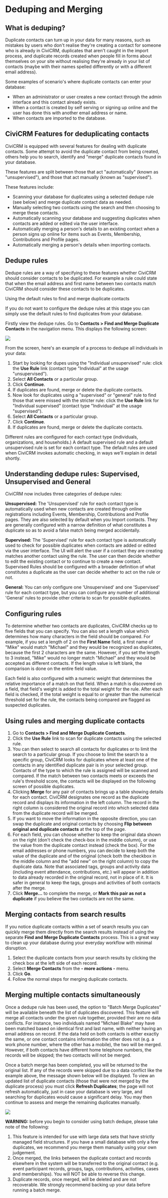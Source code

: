 Deduping and Merging
====================

What is deduping?
-----------------

Duplicate contacts can turn up in your data for many reasons, such as
mistakes by users who don't realise they're creating a contact for
someone who is already in CiviCRM, duplicates that aren't caught in the
import process, and duplicate records created when people fill in forms
about themselves on your site without realising they're already in your
list of contacts (maybe with their names spelled differently or with a
different email address).

Some examples of scenario's where duplicate contacts can enter your
database:

-   When an administrator or user creates a new contact through the
    admin interface and this contact already exists.
-   When a contact is created by self serving or signing up online and
    the user has done this with another email address or name.
-   When contacts are imported to the database.

CiviCRM Features for deduplicating contacts
-------------------------------------------

CiviCRM is equipped with several features for dealing with duplicate
contacts. Some attempt to avoid the duplicate contact from being
created, others help you to search, identify and "merge" duplicate
contacts found in your database.

These features are split between those that act "automatically" (known
as "unsupervised"), and those that act manually (known as
"supervised").

These features include:

-   Scanning your database for duplicates using a selected dedupe rule
    (see below) and merge duplicate contact data as needed.
-   Manually selecting two contacts using the search and then choosing
    to merge these contacts.
-   Automatically scanning your database and suggesting duplicates when
    contacts are added or edited via the user interface.
-   Automatically merging a person's details to an existing contact when
    a person signs up online for items such as Events, Membership,
    Contributions and Profile pages.
-   Automatically merging a person's details when importing contacts.

Dedupe rules
------------

Dedupe rules are a way of specifying to these features whether CiviCRM
should consider contacts to be duplicated. For example a rule could
state that when the email address and first name between two contacts
match CiviCRM should consider these contacts to be duplicates.

Using the default rules to find and merge duplicate contacts

If you do not want to configure the dedupe rules at this stage you can
simply use the default rules to find duplicates from your database.

Firstly view the dedupe rules. Go to **Contacts > Find and Merge
Duplicate Contacts** in the navigation menu. This displays the following
screen:

![](../img/find-merge-duplicate-contacts.png)

From the screen, here's an example of a process to dedupe all
individuals in your data:

1.  Start by looking for dupes using the "Individual unsupervised" rule:
    click the **Use Rule** link (contact type "Individual" at the usage
    "unsupervised").
2.  Select **All Contacts** or a particular group.
3.  Click **Continue**.
4.  If duplicates are found, merge or delete the duplicate contacts.
5.  Now look for duplicates using a "supervised" or "general" rule to
    find those that were missed with the stricter rule: click the **Use
    Rule** link for "Individual supervised" (contact type "Individual"
    at the usage "supervised").
6.  Select **All Contacts** or a particular group.
7.  Click **Continue**.
8.  If duplicates are found, merge or delete the duplicate contacts.

Different rules are configured for each contact type (individuals,
organizations, and households.) A default supervised rule and a default
unsupervised rule is set for each contact type. The default rules are
used when CiviCRM invokes automatic checking, in ways we'll explain in
detail shortly.

Understanding dedupe rules: Supervised, Unsupervised and General
----------------------------------------------------------------

CiviCRM now includes three categories of dedupe rules:

**Unsupervised:** The 'Unsupervised' rule for each contact type is
automatically used when new contacts are created through online
registrations including Events, Membership, Contributions and Profile
pages. They are also selected by default when you Import contacts. They
are generally configured with a narrow definition of what constitutes a
duplicate so as to avoid a false match being merged accidentally.

**Supervised:** The 'Supervised' rule for each contact type is
automatically used to check for possible duplicates when contacts are
added or edited via the user interface. The UI will alert the user if a
contact they are creating matches another contact using the rule. The
user can then decide whether to edit the existing contact or to continue
to create a new contact. Supervised Rules should be configured with a
broader definition of what constitutes a duplicate as the user can
decide whether to act on the rule or not.

**General:** You can only configure one 'Unsupervised' and one
'Supervised' rule for each contact type, but you can configure any
number of additional 'General' rules to provide other criteria to scan
for possible duplicates.

Configuring rules
-----------------

To determine whether two contacts are duplicates, CiviCRM checks up to
five fields that you can specify. You can also set a length value which
determines how many characters in the field should be compared. For
example, if you set a length of 2 on the **First Name** field, a first
name of "Mike" would match "Michael" and they would be recognized as
duplicates, because the first 2 characters are the same. However, if you
set the length to 3 instead, "Mike" would no longer match "Michael" and
they would be accepted as different contacts. If the length value is
left blank, the comparison is done on the entire field value.

Each field is also configured with a numeric weight that determines the
relative importance of a match on that field. When a match is discovered
on a field, that field's weight is added to the total weight for the
rule. After each field is checked, if the total weight is equal to or
greater than the numerical threshold set for the rule, the contacts
being compared are flagged as suspected duplicates.

Using rules and merging duplicate contacts
------------------------------------------

1.  Go to **Contacts > Find and Merge Duplicate Contacts**.
2.  Click the **Use Rule** link to scan for duplicate contacts using the
    selected rule.
3.  You can then select to search all contacts for duplicates or to
    limit the search to a particular group. If you choose to limit the
    search to a specific group, CiviCRM looks for duplicates where at
    least one of the contacts in any identified duplicate pair is in
    your selected group. Contacts of the type to which the rule is
    assigned will be scanned and compared. If the match between two
    contacts meets or exceeds the rule's threshold score, the contacts
    will be displayed on the following screen of possible duplicates.
4.  Clicking **Merge** for any pair of contacts brings up a table
    showing details for each contact. CiviCRM designates one record as
    the duplicate record and displays its information in the left
    column. The record in the right column is considered the original
    record into which selected data from the duplicate record will be
    merged.
5.  If you want to move the information in the opposite direction, you
    can swap the duplicate and original contacts by choosing **Flip
    between original and duplicate contacts** at the top of the page.
6.  For each field, you can choose whether to keep the original data
    shown on the right (don't check the check-box in the middle column),
    or use the value from the duplicate contact instead (check the box).
    For the email addresses or phone numbers, you can decide to keep
    both the value of the duplicate and of the original (check both the
    checkbox in the middle column and the "add new" on the right column)
    to copy the duplicate data. Note that associated tags, groups and
    activity data (including event attendance, contributions, etc.) will
    appear in addition to data already recorded in the original record,
    not in place of it. It is safer in general to keep the tags, groups
    and activities of both contacts after the merge.
7.  Click **Merge...** to complete the merge, or **Mark this pair as not
    a duplicate** if you believe the two contacts are not the same.

Merging contacts from search results
------------------------------------

If you notice duplicate contacts within a set of search results you can
quickly merge them directly from the search results instead of using the
separate **Find and Merge Duplicate Contacts** process. This is a great
way to clean up your database during your everyday workflow with minimal
disruption.

1.  Select the duplicate contacts from your search results by clicking
    the check box at the left side of each record. 
2.  Select **Merge Contacts** from the **- more actions -** menu.
3.  Click **Go**.
4.  Follow the normal steps for merging duplicate contacts.

Merging multiple contacts simultaneously
----------------------------------------

Once a dedupe rule has been used, the option to "Batch Merge Duplicates"
will be available beneath the list of duplicates discovered. This
feature will merge all contacts under the given rule together, provided
their are no data conflicts. For instance, two individuals named
"Michael Blake" may have been matched based on identical first and last
name, with neither having an email address on record. If the data held
on both contacts is either exactly the same, or one contact contains
information the other does not (e.g. a work phone number, where the
other has a mobile), the two will be merged. However, if both contacts
have different home telephone numbers, the records will be skipped; the
two contacts will not be merged.

Once a batch merge has been completed, you will be returned to the
original list. If any of the records were skipped due to a data conflict
like the example above, the message shown below will be displayed. To
view an updated list of duplicate contacts (those that were not merged
by the duplicate process) you must click **Refresh Duplicates**; the
page will not refresh automatically, just in case your database is very
large, and searching for duplicates would cause a significant delay. You
may then continue to assess and merge the remaining duplicates manually.

![](../img/CiviCRM_dedupe_batchmerge.PNG)

**WARNING:** before you begin to consider using batch dedupe, please
take note of the following:

1.  This feature is intended for use with large data sets that have
    strictly managed field structures. If you have a small database with
    only a few duplicates, we recommend you merge them manually using
    your own judgement.
2.  Once merged, the links between the duplicate contact and records
    elsewhere in the system will be transferred to the original contact
    (e.g. event participant records, groups, tags, contributions,
    activities, cases and memberships). You will NOT be able to reverse
    this change.
3.  Duplicate records, once merged, will be deleted and are not
    recoverable. We strongly recommend backing up your data before
    running a batch merge.

